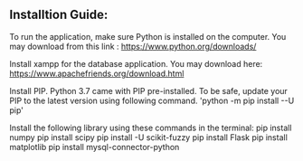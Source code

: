 ## Installtion Guide:

To run the application, make sure Python is installed on the computer. You may download from this link : https://www.python.org/downloads/

Install xampp for the database application. You may download here: https://www.apachefriends.org/download.html

Install PIP. Python 3.7 came with PIP pre-installed. To be safe, update your PIP to the latest version using following command.
'python -m pip install --U pip'

Install the following library using these commands in the terminal:
pip install numpy
pip install scipy
pip install -U scikit-fuzzy
pip install Flask
pip install matplotlib
pip install mysql-connector-python

